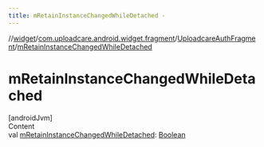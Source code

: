 ```yaml
---
title: mRetainInstanceChangedWhileDetached -
---
```

//[widget](../../index.md)/[com.uploadcare.android.widget.fragment](../index.md)/[UploadcareAuthFragment](index.md)/[mRetainInstanceChangedWhileDetached](m-retain-instance-changed-while-detached.md)



# mRetainInstanceChangedWhileDetached  
[androidJvm]  
Content  
val [mRetainInstanceChangedWhileDetached](m-retain-instance-changed-while-detached.md): [Boolean](https://kotlinlang.org/api/latest/jvm/stdlib/kotlin/-boolean/index.html)  



